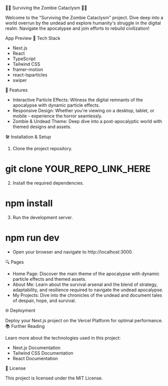 🧟‍♂️ Surviving the Zombie Cataclysm 🧟‍♀️

Welcome to the "Surviving the Zombie Cataclysm" project. Dive deep into a world overrun by the undead and explore humanity's struggle in the digital realm. Navigate the apocalypse and join efforts to rebuild civilization!

App Preview
🧰 Tech Stack
-    Next.js
-    React
-    TypeScript
-    Tailwind CSS
-    framer-motion
-    react-tsparticles
-    swiper

🚀 Features
-    Interactive Particle Effects: Witness the digital remnants of the apocalypse with dynamic particle effects.
-    Responsive Design: Whether you're viewing on a desktop, tablet, or mobile - experience the horror seamlessly.
-    Zombie & Undead Theme: Deep dive into a post-apocalyptic world with themed designs and assets.

🛠 Installation & Setup

1.   Clone the project repository.
   # git clone YOUR_REPO_LINK_HERE

2.  Install the required dependencies.
   
# npm install

3.  Run the development server.
   
# npm run dev

-    Open your browser and navigate to http://localhost:3000.

🔍 Pages

-    Home Page: Discover the main theme of the apocalypse with dynamic particle effects and themed assets.
-    About Me: Learn about the survival arsenal and the blend of strategy, adaptability, and resilience required to navigate the undead apocalypse.
-    My Projects: Dive into the chronicles of the undead and document tales of despair, hope, and survival.

🌐 Deployment

Deploy your Next.js project on the Vercel Platform for optimal performance.
📚 Further Reading

Learn more about the technologies used in this project:

-    Next.js Documentation
-    Tailwind CSS Documentation
-    React Documentation

📝 License

This project is licensed under the MIT License.

